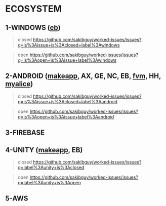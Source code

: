 # ECOSYSTEM
## 1-WINDOWS ([eb](https://github.com/sakibguy/worked-issues/issues?q=label%3Aeb+label%3Awindows+label%3Agamecheat+is%3Aclosed))
> closed https://github.com/sakibguy/worked-issues/issues?q=is%3Aissue+is%3Aclosed+label%3Awindows

> open https://github.com/sakibguy/worked-issues/issues?q=is%3Aopen+is%3Aissue+label%3Awindows
## 2-ANDROID ([makeapp](https://github.com/sakibguy/worked-issues/issues?q=label%3Amakeapp+is%3Aclosed+label%3Aandroid), AX, GE, NC, EB, [fvm](https://github.com/sakibguy/worked-issues/issues?q=is%3Aissue+is%3Aclosed+label%3Afvm+label%3Aandroid), HH, [myalice](https://github.com/sakibguy/worked-issues/issues?q=label%3Amyalice+is%3Aclosed))
> closed https://github.com/sakibguy/worked-issues/issues?q=is%3Aissue+is%3Aclosed+label%3Aandroid

> open https://github.com/sakibguy/worked-issues/issues?q=is%3Aopen+is%3Aissue+label%3Aandroid
## 3-FIREBASE
## 4-UNITY ([makeapp](https://github.com/sakibguy/worked-issues/issues?q=is%3Aclosed+label%3Amakeapp+label%3Aunity), EB)
> closed https://github.com/sakibguy/worked-issues/issues?q=label%3Aunity+is%3Aclosed

> open https://github.com/sakibguy/worked-issues/issues?q=label%3Aunity+is%3Aopen
## 5-AWS
